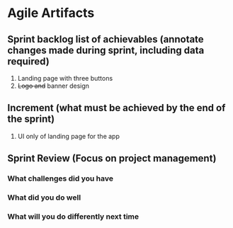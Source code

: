 # Agile Artifacts
## Sprint backlog list of achievables (annotate changes made during sprint, including data required) 
1. Landing page with three buttons
2. ~~Logo and~~ banner design

## Increment (what must be achieved by the end of the sprint) 
1. UI only of landing page for the app

## Sprint Review (Focus on project management)
### What challenges did you have

### What did you do well

### What will you do differently next time